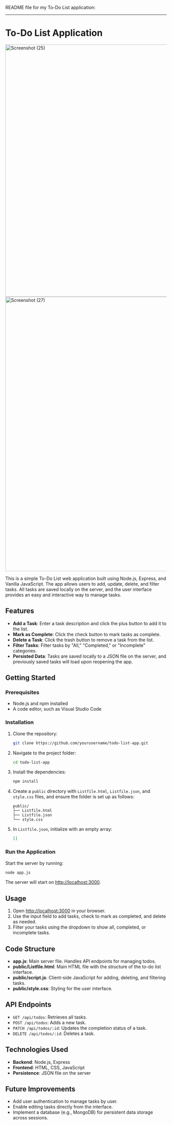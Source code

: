 README file for my To-Do List application:

---

# To-Do List Application

<img width="785" alt="Screenshot (25)" src="https://github.com/user-attachments/assets/e7a0058f-0c7f-4906-b859-25d6781026b2">

<img width="854" alt="Screenshot (27)" src="https://github.com/user-attachments/assets/2d44f187-e694-4c95-a460-2da8a22b5e71">


This is a simple To-Do List web application built using Node.js, Express, and Vanilla JavaScript. The app allows users to add, update, delete, and filter tasks. All tasks are saved locally on the server, and the user interface provides an easy and interactive way to manage tasks.

## Features

- **Add a Task**: Enter a task description and click the plus button to add it to the list.
- **Mark as Complete**: Click the check button to mark tasks as complete.
- **Delete a Task**: Click the trash button to remove a task from the list.
- **Filter Tasks**: Filter tasks by "All," "Completed," or "Incomplete" categories.
- **Persisted Data**: Tasks are saved locally to a JSON file on the server, and previously saved tasks will load upon reopening the app.

## Getting Started

### Prerequisites

- Node.js and npm installed
- A code editor, such as Visual Studio Code

### Installation

1. Clone the repository:

   ```bash
   git clone https://github.com/yourusername/todo-list-app.git
   ```

2. Navigate to the project folder:

   ```bash
   cd todo-list-app
   ```

3. Install the dependencies:

   ```bash
   npm install
   ```

4. Create a `public` directory with `Listfile.html`, `Listfile.json`, and `style.css` files, and ensure the folder is set up as follows:

   ```
   public/
   ├── Listfile.html
   ├── Listfile.json
   └── style.css
   ```

5. In `Listfile.json`, initialize with an empty array:

   ```json
   []
   ```

### Run the Application

Start the server by running:

```bash
node app.js
```

The server will start on [http://localhost:3000](http://localhost:3000).

## Usage

1. Open [http://localhost:3000](http://localhost:3000) in your browser.
2. Use the input field to add tasks, check to mark as completed, and delete as needed.
3. Filter your tasks using the dropdown to show all, completed, or incomplete tasks.

## Code Structure

- **app.js**: Main server file. Handles API endpoints for managing todos.
- **public/Listfile.html**: Main HTML file with the structure of the to-do list interface.
- **public/script.js**: Client-side JavaScript for adding, deleting, and filtering tasks.
- **public/style.css**: Styling for the user interface.

## API Endpoints

- `GET /api/todos`: Retrieves all tasks.
- `POST /api/todos`: Adds a new task.
- `PATCH /api/todos/:id`: Updates the completion status of a task.
- `DELETE /api/todos/:id`: Deletes a task.

## Technologies Used

- **Backend**: Node.js, Express
- **Frontend**: HTML, CSS, JavaScript
- **Persistence**: JSON file on the server

## Future Improvements

- Add user authentication to manage tasks by user.
- Enable editing tasks directly from the interface.
- Implement a database (e.g., MongoDB) for persistent data storage across sessions.
